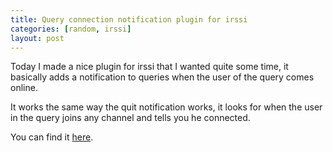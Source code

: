 ```yaml
---
title: Query connection notification plugin for irssi
categories: [random, irssi]
layout: post
---
```


Today I made a nice plugin for irssi that I wanted quite some time, it basically adds a notification
to queries when the user of the query comes online.

It works the same way the quit notification works, it looks for when the user in the query joins
any channel and tells you he connected.

You can find it [here](https://github.com/meh/random/blob/master/perl/irssi/query-connection-notifier.pl).
